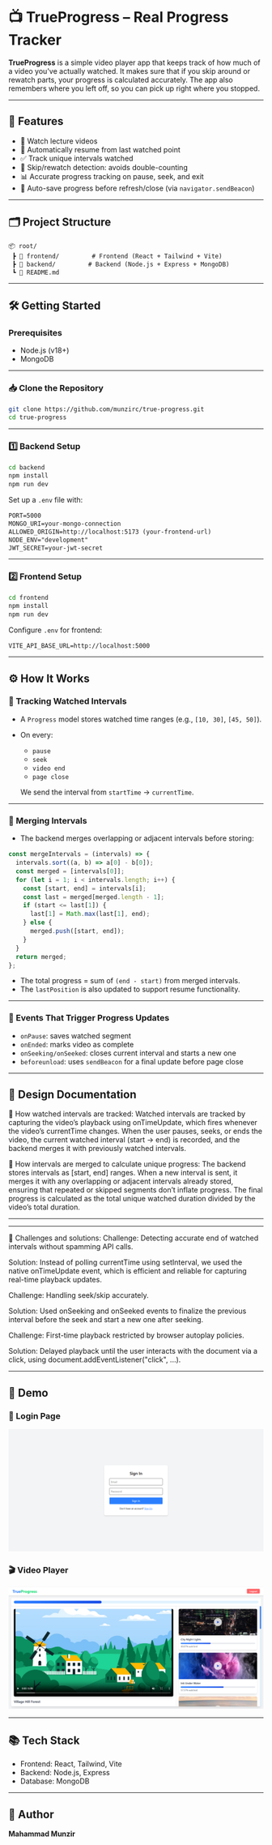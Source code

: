 # 📺 TrueProgress – Real Progress Tracker

**TrueProgress** is a simple video player app that keeps track of how much of a video you've actually watched. It makes sure that if you skip around or rewatch parts, your progress is calculated accurately. The app also remembers where you left off, so you can pick up right where you stopped.


---

## 🚀 Features

- 🎥 Watch lecture videos
- 🔁 Automatically resume from last watched point
- ✅ Track unique intervals watched
- 🧠 Skip/rewatch detection: avoids double-counting
- 📊 Accurate progress tracking on pause, seek, and exit
- 💾 Auto-save progress before refresh/close (via `navigator.sendBeacon`)

---

## 🗂️ Project Structure

```
📦 root/
 ┣ 📁 frontend/         # Frontend (React + Tailwind + Vite)
 ┣ 📁 backend/         # Backend (Node.js + Express + MongoDB)
 ┗ 📄 README.md
```

---

## 🛠️ Getting Started

### Prerequisites

- Node.js (v18+)
- MongoDB

---

### 📥 Clone the Repository

```bash
git clone https://github.com/munzirc/true-progress.git
cd true-progress
```

---

### 1️⃣ Backend Setup

```bash
cd backend
npm install
npm run dev
```

Set up a `.env` file with:

```env
PORT=5000
MONGO_URI=your-mongo-connection
ALLOWED_ORIGIN=http://localhost:5173 (your-frontend-url)
NODE_ENV="development"
JWT_SECRET=your-jwt-secret
```

---

### 2️⃣ Frontend Setup

```bash
cd frontend
npm install
npm run dev
```

Configure `.env` for frontend:

```env
VITE_API_BASE_URL=http://localhost:5000
```

---

## ⚙️ How It Works

### 📌 Tracking Watched Intervals

- A `Progress` model stores watched time ranges (e.g., `[10, 30]`, `[45, 50]`).
- On every:

  - `pause`
  - `seek`
  - `video end`
  - `page close`

  We send the interval from `startTime` → `currentTime`.

---

### 🧮 Merging Intervals

- The backend merges overlapping or adjacent intervals before storing:

```ts
const mergeIntervals = (intervals) => {
  intervals.sort((a, b) => a[0] - b[0]);
  const merged = [intervals[0]];
  for (let i = 1; i < intervals.length; i++) {
    const [start, end] = intervals[i];
    const last = merged[merged.length - 1];
    if (start <= last[1]) {
      last[1] = Math.max(last[1], end);
    } else {
      merged.push([start, end]);
    }
  }
  return merged;
};
```

- The total progress = sum of `(end - start)` from merged intervals.
- The `lastPosition` is also updated to support resume functionality.

---

### 🔄 Events That Trigger Progress Updates

- `onPause`: saves watched segment
- `onEnded`: marks video as complete
- `onSeeking/onSeeked`: closes current interval and starts a new one
- `beforeunload`: uses `sendBeacon` for a final update before page close

---

## 📘 Design Documentation

🔹 How watched intervals are tracked:
Watched intervals are tracked by capturing the video’s playback using onTimeUpdate, which fires whenever the video’s currentTime  changes. When the user pauses, seeks, or ends the video, the current watched interval (start → end) is recorded, and the backend merges it with previously watched intervals.

🔹 How intervals are merged to calculate unique progress:
The backend stores intervals as [start, end] ranges. When a new interval is sent, it merges it with any overlapping or adjacent intervals already stored, ensuring that repeated or skipped segments don’t inflate progress. The final progress is calculated as the total unique watched duration divided by the video’s total duration.

---

---

🔹 Challenges and solutions:
Challenge: Detecting accurate end of watched intervals without spamming API calls.

Solution: Instead of polling currentTime using setInterval, we used the native onTimeUpdate event, which is efficient and reliable for capturing real-time playback updates.

Challenge: Handling seek/skip accurately.

Solution: Used onSeeking and onSeeked events to finalize the previous interval before the seek and start a new one after seeking.

Challenge: First-time playback restricted by browser autoplay policies.

Solution: Delayed playback until the user interacts with the document via a click, using document.addEventListener("click", ...).

---

## 📸 Demo

### 🔐 Login Page
![Dashboard](/frontend/public/snapshot_1.png)

### 🎬 Video Player
![Video Player](/frontend/public/snapshot_2.png)


---

## 📚 Tech Stack

- Frontend: React, Tailwind, Vite
- Backend: Node.js, Express
- Database: MongoDB

---

## 🧠 Author

**Mahammad Munzir**

